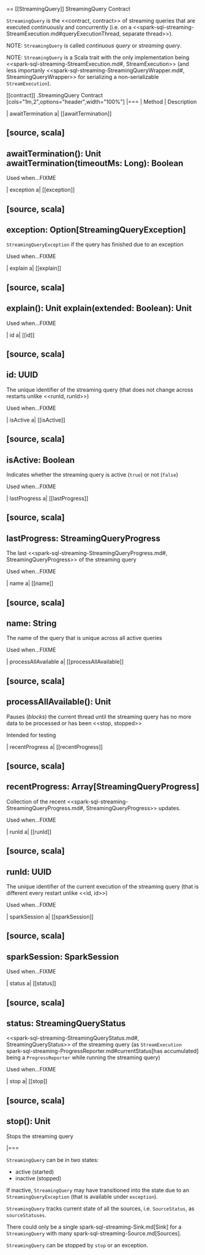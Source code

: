 == [[StreamingQuery]] StreamingQuery Contract

`StreamingQuery` is the <<contract, contract>> of streaming queries that are executed continuously and concurrently (i.e. on a <<spark-sql-streaming-StreamExecution.md#queryExecutionThread, separate thread>>).

NOTE: `StreamingQuery` is called *continuous query* or *streaming query*.

NOTE: `StreamingQuery` is a Scala trait with the only implementation being <<spark-sql-streaming-StreamExecution.md#, StreamExecution>> (and less importanly <<spark-sql-streaming-StreamingQueryWrapper.md#, StreamingQueryWrapper>> for serializing a non-serializable `StreamExecution`).

[[contract]]
.StreamingQuery Contract
[cols="1m,2",options="header",width="100%"]
|===
| Method
| Description

| awaitTermination
a| [[awaitTermination]]

[source, scala]
----
awaitTermination(): Unit
awaitTermination(timeoutMs: Long): Boolean
----

Used when...FIXME

| exception
a| [[exception]]

[source, scala]
----
exception: Option[StreamingQueryException]
----

`StreamingQueryException` if the query has finished due to an exception

Used when...FIXME

| explain
a| [[explain]]

[source, scala]
----
explain(): Unit
explain(extended: Boolean): Unit
----

Used when...FIXME

| id
a| [[id]]

[source, scala]
----
id: UUID
----

The unique identifier of the streaming query (that does not change across restarts unlike <<runId, runId>>)

Used when...FIXME

| isActive
a| [[isActive]]

[source, scala]
----
isActive: Boolean
----

Indicates whether the streaming query is active (`true`) or not (`false`)

Used when...FIXME

| lastProgress
a| [[lastProgress]]

[source, scala]
----
lastProgress: StreamingQueryProgress
----

The last <<spark-sql-streaming-StreamingQueryProgress.md#, StreamingQueryProgress>> of the streaming query

Used when...FIXME

| name
a| [[name]]

[source, scala]
----
name: String
----

The name of the query that is unique across all active queries

Used when...FIXME

| processAllAvailable
a| [[processAllAvailable]]

[source, scala]
----
processAllAvailable(): Unit
----

Pauses (_blocks_) the current thread until the streaming query has no more data to be processed or has been <<stop, stopped>>

Intended for testing

| recentProgress
a| [[recentProgress]]

[source, scala]
----
recentProgress: Array[StreamingQueryProgress]
----

Collection of the recent <<spark-sql-streaming-StreamingQueryProgress.md#, StreamingQueryProgress>> updates.

Used when...FIXME

| runId
a| [[runId]]

[source, scala]
----
runId: UUID
----

The unique identifier of the current execution of the streaming query (that is different every restart unlike <<id, id>>)

Used when...FIXME

| sparkSession
a| [[sparkSession]]

[source, scala]
----
sparkSession: SparkSession
----

Used when...FIXME

| status
a| [[status]]

[source, scala]
----
status: StreamingQueryStatus
----

<<spark-sql-streaming-StreamingQueryStatus.md#, StreamingQueryStatus>> of the streaming query (as `StreamExecution` spark-sql-streaming-ProgressReporter.md#currentStatus[has accumulated] being a `ProgressReporter` while running the streaming query)

Used when...FIXME

| stop
a| [[stop]]

[source, scala]
----
stop(): Unit
----

Stops the streaming query

|===

`StreamingQuery` can be in two states:

* active (started)
* inactive (stopped)

If inactive, `StreamingQuery` may have transitioned into the state due to an `StreamingQueryException` (that is available under `exception`).

`StreamingQuery` tracks current state of all the sources, i.e. `SourceStatus`, as `sourceStatuses`.

There could only be a single spark-sql-streaming-Sink.md[Sink] for a `StreamingQuery` with many spark-sql-streaming-Source.md[Sources].

`StreamingQuery` can be stopped by `stop` or an exception.
